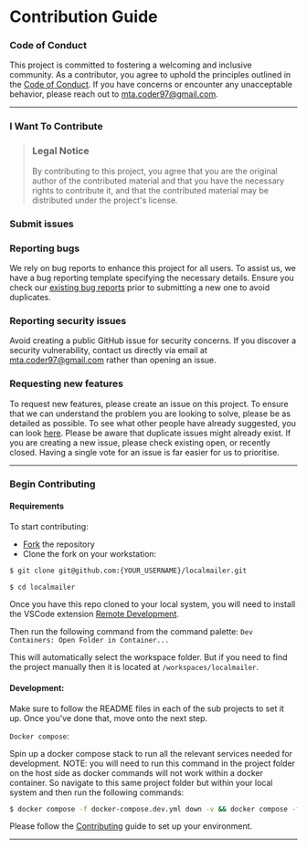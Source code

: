 # Contribution Guide

### Code of Conduct

This project is committed to fostering a welcoming and inclusive community. As a contributor,
you agree to uphold the principles outlined in the [Code of Conduct](./CODE_OF_CONDUCT.md). If
you have concerns or encounter any unacceptable behavior, please reach out to mta.coder97@gmail.com.

---

### I Want To Contribute

> ### Legal Notice
>
> By contributing to this project, you agree that you are the original author of the contributed material and that you have the necessary rights to contribute it, and that the contributed material may be distributed under the project's license.

### Submit issues

### Reporting bugs

We rely on bug reports to enhance this project for all users. To assist us, we have a bug reporting template specifying the necessary details. Ensure you check our [existing bug reports](https://github.com/m-ta97/localmailer/issues?q=is%3Aissue+is%3Aopen+label%3Abug) prior to submitting a new one to avoid duplicates.

### Reporting security issues

Avoid creating a public GitHub issue for security concerns. If you discover a security vulnerability, contact us directly via email at mta.coder97@gmail.com rather than opening an issue.

### Requesting new features

To request new features, please create an issue on this project.
To ensure that we can understand the problem you are looking to solve, please be as detailed as possible.
To see what other people have already suggested, you can look [here](https://github.com/m-t-a97/localmailer/issues?q=is%3Aissue+is%3Aopen+label%3Aenhancement).
Please be aware that duplicate issues might already exist. If you are creating a new issue, please check existing open, or recently closed. Having a single vote for an issue is far easier for us to prioritise.

---

### Begin Contributing

#### Requirements

To start contributing:

- [Fork](https://docs.github.com/en/github/getting-started-with-github/fork-a-repo) the repository
- Clone the fork on your workstation:

```bash
$ git clone git@github.com:{YOUR_USERNAME}/localmailer.git

$ cd localmailer
```

Once you have this repo cloned to your local system, you will need to install the VSCode extension [Remote Development](https://marketplace.visualstudio.com/items?itemName=ms-vscode-remote.vscode-remote-extensionpack).

Then run the following command from the command palette:
`Dev Containers: Open Folder in Container...`

This will automatically select the workspace folder. But if you need to find the project manually then it is located at `/workspaces/localmailer`.

#### Development:

Make sure to follow the README files in each of the sub projects to set it up. Once you've done that, move onto the next step.

`Docker compose`:

Spin up a docker compose stack to run all the relevant services needed for development. NOTE: you will need to run this command in the project folder on the host side as docker commands will not work within a docker container. So navigate to this same project folder but within your local system and then run the following commands:

```bash
$ docker compose -f docker-compose.dev.yml down -v && docker compose -f docker-compose.dev.yml build --parallel && docker compose -f docker-compose.dev.yml --env-file="./docker-compose.env" up -d
```

Please follow the [Contributing](./CONTRIBUTING.md) guide to set up your environment.

---
